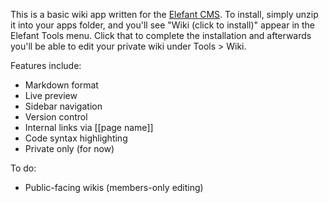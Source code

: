 This is a basic wiki app written for the [Elefant CMS](http://github.com/jbroadway/elefant).
To install, simply unzip it into your apps folder, and you'll
see "Wiki (click to install)" appear in the Elefant Tools menu.
Click that to complete the installation and afterwards you'll
be able to edit your private wiki under Tools > Wiki.

Features include:

* Markdown format
* Live preview
* Sidebar navigation
* Version control
* Internal links via [[page name]]
* Code syntax highlighting
* Private only (for now)

To do:

* Public-facing wikis (members-only editing)
